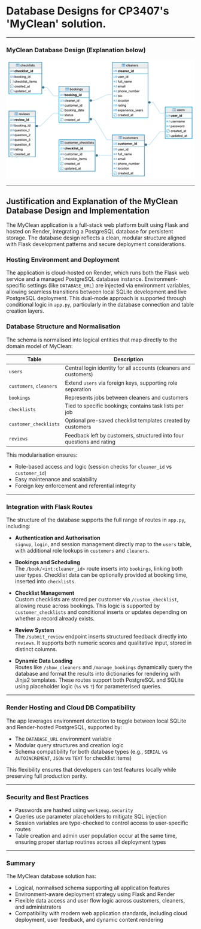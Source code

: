 # Database Designs for CP3407's 'MyClean' solution.

---

### MyClean Database Design (Explanation below)
![database diagram](/database_files/myclean_database_diagram.png)

---

## Justification and Explanation of the MyClean Database Design and Implementation
The MyClean application is a full-stack web platform built using Flask and hosted on Render, integrating a PostgreSQL database for persistent storage. The database design reflects a clean, modular structure aligned with Flask development patterns and secure deployment considerations.

### Hosting Environment and Deployment
The application is cloud-hosted on Render, which runs both the Flask web service and a managed PostgreSQL database instance. Environment-specific settings (like `DATABASE_URL`) are injected via environment variables, allowing seamless transitions between local SQLite development and live PostgreSQL deployment. This dual-mode approach is supported through conditional logic in `app.py`, particularly in the database connection and table creation layers.

### Database Structure and Normalisation

The schema is normalised into logical entities that map directly to the domain model of MyClean:

| Table                 | Description                                                                 |
|-----------------------|-----------------------------------------------------------------------------|
| `users`               | Central login identity for all accounts (cleaners and customers)            |
| `customers`, `cleaners` | Extend `users` via foreign keys, supporting role separation                 |
| `bookings`            | Represents jobs between cleaners and customers                              |
| `checklists`          | Tied to specific bookings; contains task lists per job                      |
| `customer_checklists` | Optional pre-saved checklist templates created by customers                 |
| `reviews`             | Feedback left by customers, structured into four questions and rating       |

This modularisation ensures:
- Role-based access and logic (session checks for `cleaner_id` vs `customer_id`)
- Easy maintenance and scalability
- Foreign key enforcement and referential integrity

---

### Integration with Flask Routes
The structure of the database supports the full range of routes in `app.py`, including:

- **Authentication and Authorisation**  
  `signup`, `login`, and session management directly map to the `users` table, with additional role lookups in `customers` and `cleaners`.

- **Bookings and Scheduling**  
  The `/book/<int:cleaner_id>` route inserts into `bookings`, linking both user types. Checklist data can be optionally provided at booking time, inserted into `checklists`.

- **Checklist Management**  
  Custom checklists are stored per customer via `/custom_checklist`, allowing reuse across bookings. This logic is supported by `customer_checklists` and conditional inserts or updates depending on whether a record already exists.

- **Review System**  
  The `/submit_review` endpoint inserts structured feedback directly into `reviews`. It supports both numeric scores and qualitative input, stored in distinct columns.

- **Dynamic Data Loading**  
  Routes like `/show_cleaners` and `/manage_bookings` dynamically query the database and format the results into dictionaries for rendering with Jinja2 templates. These routes support both PostgreSQL and SQLite using placeholder logic (`%s` vs `?`) for parameterised queries.

---

### Render Hosting and Cloud DB Compatibility
The app leverages environment detection to toggle between local SQLite and Render-hosted PostgreSQL, supported by:

- The `DATABASE_URL` environment variable
- Modular query structures and creation logic
- Schema compatibility for both database types (e.g., `SERIAL` vs `AUTOINCREMENT`, `JSON` vs `TEXT` for checklist items)

This flexibility ensures that developers can test features locally while preserving full production parity.

---

### Security and Best Practices
- Passwords are hashed using `werkzeug.security`
- Queries use parameter placeholders to mitigate SQL injection
- Session variables are type-checked to control access to user-specific routes
- Table creation and admin user population occur at the same time, ensuring proper startup routines across all deployment types

---

### Summary
The MyClean database solution has:

- Logical, normalised schema supporting all application features
- Environment-aware deployment strategy using Flask and Render
- Flexible data access and user flow logic across customers, cleaners, and administrators
- Compatibility with modern web application standards, including cloud deployment, user feedback, and dynamic content rendering
